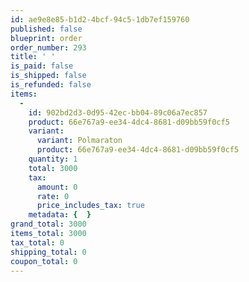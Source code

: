```yaml
---
id: ae9e8e85-b1d2-4bcf-94c5-1db7ef159760
published: false
blueprint: order
order_number: 293
title: ' '
is_paid: false
is_shipped: false
is_refunded: false
items:
  -
    id: 902bd2d3-0d95-42ec-bb04-89c06a7ec857
    product: 66e767a9-ee34-4dc4-8681-d09bb59f0cf5
    variant:
      variant: Polmaraton
      product: 66e767a9-ee34-4dc4-8681-d09bb59f0cf5
    quantity: 1
    total: 3000
    tax:
      amount: 0
      rate: 0
      price_includes_tax: true
    metadata: {  }
grand_total: 3000
items_total: 3000
tax_total: 0
shipping_total: 0
coupon_total: 0
---
```

